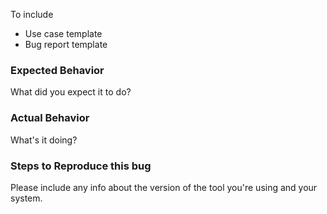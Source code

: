 To include
* Use case template
* Bug report template

### Expected Behavior
What did you expect it to do? 

### Actual Behavior
What's it doing? 

### Steps to Reproduce this bug
Please include any info about the version of the tool you're using and your system.
